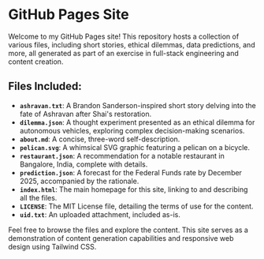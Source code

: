 # GitHub Pages Site

Welcome to my GitHub Pages site! This repository hosts a collection of various files, including short stories, ethical dilemmas, data predictions, and more, all generated as part of an exercise in full-stack engineering and content creation.

## Files Included:

-   **`ashravan.txt`**: A Brandon Sanderson-inspired short story delving into the fate of Ashravan after Shai's restoration.
-   **`dilemma.json`**: A thought experiment presented as an ethical dilemma for autonomous vehicles, exploring complex decision-making scenarios.
-   **`about.md`**: A concise, three-word self-description.
-   **`pelican.svg`**: A whimsical SVG graphic featuring a pelican on a bicycle.
-   **`restaurant.json`**: A recommendation for a notable restaurant in Bangalore, India, complete with details.
-   **`prediction.json`**: A forecast for the Federal Funds rate by December 2025, accompanied by the rationale.
-   **`index.html`**: The main homepage for this site, linking to and describing all the files.
-   **`LICENSE`**: The MIT License file, detailing the terms of use for the content.
-   **`uid.txt`**: An uploaded attachment, included as-is.

Feel free to browse the files and explore the content. This site serves as a demonstration of content generation capabilities and responsive web design using Tailwind CSS.